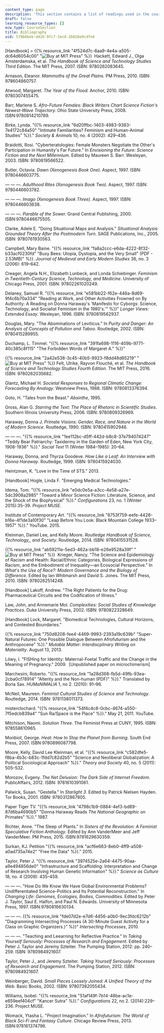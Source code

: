 ```yaml
---
content_type: page
description: 'This section contains a list of readings used in the course. '
draft: false
learning_resource_types: []
ocw_type: CourseSection
title: Bibliography
uid: 578b6beb-d426-9fc7-3ecd-2b028e9cdfe4
---
```

\[Handbook\] = {{% resource_link "4f524d7c-6aa9-4e4a-a505-dc64d6054c00" "![Buy at MIT Press](/images/mp_logo.gif)" %}}  Hackett, Edward J., Olga Amsterdamska, et al. *The Handbook of Science and Technology Studies Third Edition.* The MIT Press, 2007. ISBN: 9780262083645. 

Arnason, Eleanor. *Mammoths of the Great Plains.* PM Press, 2010. ISBN: 978604860757.

Atwood, Margaret. *The Year of the Flood.* Anchor, 2010. ISBN: 9780307455475.

Barr, Marlene S. *Afro-Future Females: Black Writers Chart Science Fiction's Newest-Wave Trajectory.* Ohio State University Press, 2008. ISBN:9780814210789.

Birke, Lynda. "{{% resource_link "6d20ffbc-1403-4983-9383-7e4172c84a50" "Intimate Familiarities? Feminism and Human-Animal Studies" %}}." *Society & Animals* 10, no. 4 (2002): 429–436. 

Braidotti, Rosi. "Cyberteratologies: Female Monsters Negotiate the Other's Participation in Humanity's Far Future." In *Envisioning the Future: Science Fiction and the Next Millennium.* Edited by Maureen S. Barr. Wesleyan, 2003. ISBN: 9780819566522. 

Butler, Octavia. *Dawn (Xenogenesis Book One).* Aspect, 1997. ISBN: 9780446603775.

— — —. *Adulthood Rites (Xenogenesis Book Two).* Aspect, 1997. ISBN: 9780446603782. 

— — —. *Imago* *(Xenogenesis Book Three).* Aspect, 1997. ISBN: 9780446603638.

— — —. *Parable of the Sower.* Grand Central Publishing, 2000. ISBN:9780446675505.

Clarke, Adele E. "Doing Situational Maps and Analysis." *Situational Analysis: Grounded Theory After the Postmodern Turn*. SAGE Publications, Inc., 2005. ISBN: 9780761930563.

Campbell, Mary Baine. "{{% resource_link "fa8a2ccc-e6da-4222-8f32-b33acf0230fd" "Busy Bees: Utopia, Dystopia, and the Very Small\" (PDF - 2.53MB)" %}}. *Journal of Medieval and Early Modern Studies* 36, no. 3 (2006): 619–642. 

Creager, Angela N.H., Elizabeth Lunbeck, and Londa Schiebinger. *Feminism in Twentieth-Century Science, Technology, and Medicine*. University of Chicago Press, 2001. ISBN: 97802261020249. 

Delaney, Samuel R. "{{% resource_link "e581bb22-f62e-446a-8d69-9f4c6b70a334" "Reading at Work, and Other Activities Frowned on By Authority: A Reading on Donna Haraway's 'Manifesto for Cyborgs: Science, Technology, and Socialist Feminism in the 1980's.'" %}}" *Longer Views: Extended Essay*. Wesleyan, 1996. ISBN: 9780819562937.

Douglas, Mary. "The Abominations of Leviticus." In *Purity and Danger: An Analysis of Concepts of Pollution and Taboo*. Routledge, 2002. ISBN: 9780415289955. 

Duchamp, L. Timmel. "{{% resource_link "391fa698-1116-409b-9771-40c385c8f115" "The Forbidden Words of Margaret A." %}}" 

{{% resource_link "2a42e538-3c45-40b5-8923-f8dd48d85219" "![Buy at MIT Press](/images/mp_logo.gif)" %}} Felt, Ulrike, Rayvon Flouché, et al. *The Handbook of Science and Technology Studies Fourth Edition*. The MIT Press, 2016. ISBN: 9780262035682.

Glantz, Michael H. *Societal Responses to Regional Climatic Change: Forecasting By Analogy.* Westview Press, 1988. ISBN: 9780813376394.

Goto, H. "Tales from the Beast." *Absinthe*, 1995. 

Gross, Alan G. *Starring the Text: The Place of Rhetoric in Scientific Studies*. Southern Illinois University Press, 2006. ISBN: 9780809326969. 

Haraway, Donna J. *Primate Visions: Gender, Race, and Nature in the World of Modern Science*. Routledge, 1990. ISBN: 9780415902946.

— — —. "{{% resource_link "1ee112bc-d5ff-442d-b8c8-37e794074247" "Teddy Bear Patriarchy: Taxidermy in the Garden of Eden, New York City, 1908-1936" %}}." *Social Text* 11 (Winter 1984–1985): 20–64. 

Haraway, Donna, and Thyrza Goodeve. *How Like a Leaf: An Interview with Donna Haraway*. Routledge, 1999. ISBN: 9780415924030.

Heintzman, K. "Love in the Time of STS." 2013. 

\[Handbook\] Hogle, Linda F. "Emerging Medical Technologies." 

Idema, Tom. "{{% resource_link "e0dc0e5a-a3cc-4e58-a27e-5dc3908a2985" "Toward a Minor Science Fiction: Literature, Science, and the Shock of the Biophysical" %}}." *Configurations* 23, no. 1 (Winter 2015):35–39. *Project MUSE*. 

Institute of Contemporary Art. "{{% resource_link "8753f759-eefe-4428-b16e-4f1de3a10f30" "Leap Before You Look: Black Mountain College 1933–1957" %}}." YouTube. 2015.

Kleinman, Daniel Lee, and Kelly Moore. *Routledge Handbook of Science, Technology,, and Society*. Routledge, 2014. ISBN: 9780415531528. 

{{% resource_link "ab59211e-5ed3-462a-bb18-e26e9528a39f" "![Buy at MIT Press](/images/mp_logo.gif)" %}}  Krieger, Nancy. "The Science and Epidemiology of Racism and Health: Racial/Ethnic Categories, Biological Expressions of Racism, and the Embodiment of Inequality—an Ecosocial Perspective." In *What's the Use of Race?: Modern Governance and the Biology of Difference*. Edited by Ian Whitmarsh and David S. Jones. The MIT Press, 2010. ISBN: 9780262514248.

\[Handbook\] Lakoff, Andrew. "The Right Patients for the Drug: Pharmaceutical Circuits and the Codification of Illness." 

Law, John, and Annemarie Mol. *Complexities: Social Studies of Knowledge Practices*. Duke University Press, 2002. ISBN: 9780822328649. 

\[Handbook\] Lock, Margaret. "Biomedical Technologies, Cultural Horizons, and Contested Boundaries."

{{% resource_link "750d8208-fee4-4469-9993-2393a19c639b" "Super-Natural Futures: One Possible Dialogue Between Afrofuturism and the Anthropocene" %}}." *Mutable Matter: Interdiscplinary Writing on Materiality*. August 13, 2013. 

Löwy, I. "FISHing for Identity: Maternal-Foetal Traffic and the Change in the Meaning of Pregnancy." 2009.  \[Unpublished paper on microchimerism\]

Marchesini, Roberto. "{{% resource_link "1a28d368-fb5d-49fb-93ea-2cba0cf78914" "Alterity and the Non-human (PDF)" %}}." Translated by Boria Sax. *HUMaNIMALIA* 1, no 2. (2010): 91–96. 

McNeil, Maureen. *Feminist Cultural Studies of Science and Technology*. Routledge, 2014. ISBN: 9781138011373. 

misterclochard. "{{% resource_link "54f4c4c8-0cbc-4674-a550-7f5edcb839a4" "Sun Ra/Space is the Place" %}}." May 21, 2011. YouTube. 

Mitchison, Naomi. *Solution Three*. The Feminist Press at CUNY, 1995. ISBN: 978558610965. 

Monbiot, George. *Heat: How to Stop the Planet from Burning.* South End Press, 2007. ISBN:9780896087798.

Moore, Kelly, David Lee Kleinman, et al. "{{% resource_link "c582dfe5-f8ba-4b3c-b83c-1fdd7c82d2b5" "Science and Neoliberal Globalization: A Political Sociological Approach" %}}." *Theory and Society* 40, no. 5 (2011): 505–532.

Morozov, Evgeny. *The Net Delusion: The Dark Side of Internet Freedom*. PublicAffairs, 2012. ISBN: 9781610391061. 

Palwick, Susan. "Gestella." In *Starlight 3*. Edited by Patrick Nielsen Hayden. Tor Books, 2001. ISBN: 9780312867805.

Paper Tiger TV. "{{% resource_link "4798c1b9-0884-4ef3-bd89-87d6ba4690b5" "Donna Haraway Reads *The National Geographic* on Primates" %}}." 1987. 

Richter, Anne. "The Sleep of Plants." In *Sisters of the Revolution: A Feminist Speculative Fiction Anthology*. Edited by Ann VanderMeer and Jeff VanderMeer. PM Press, 2015. ISBN:9781629630359.

Surkan, KJ. Petition "{{% resource_link "acf6e663-8eb0-4ff9-a508-a0ad735a74e2" "Free the Data" %}}." 2015. 

Taylor, Peter J. "{{% resource_link "3974525e-2a64-4475-90aa-a9e494856de0" "Infrastructure and Scaffolding: Interpretation and Change of Research Involving Human Genetic Information" %}}." *Science as Culture* 18, no. 4 (2009): 435–459. 

— — —. "How Do We Know We Have Global Environmental Problems? Undifferentiated Science-Politics and Its Potential Reconstruction." In *Changing Life: Genomes, Ecologies, Bodies, Commodities*. Edited by Peter J. Taylor, Saul E. Halfon, and Paul N. Edwards. University of Minnesota Press, 1997. ISBN:9780816630134.

— — —. {{% resource_link "fde07d2e-e7d6-4456-a0b0-9ec3fdc6212b" "Diagramming Intersecting Processes (A 30-Minute Guest Activity for a Class on Graphic Organizers.)" %}}" *Intersecting Processes*, 2010. 

— — —. "Teaching and Leearning for Reflective Practice." In *Taking Yourself Seriously: Processes of Research and Engagement*. Edited by Peter J. Taylor and Jeremy Szteiter. The Pumping Station, 2012: pp. 240–259. ISBN: 9780984921607.  

Taylor, Peter J., and Jeremy Szteiter. *Taking Yourself Seriously: Processes of Research and Engagement*. The Pumping Station, 2012. ISBN: 9780984921607.

Weinberger, David. *Small Pieces Loosely Joined: A Unified Theory of the Web*. Basic Books, 2002. ISBN: 97807382055434.

Williams, Isobel. "{{% resource_link "51af149f-7b14-48be-ac1e-e659eef404cf" "Kancer Sutra" %}}." *Configurations* 22, no 2. (2014):229–236. Project MUSE. 

Womack, Ytasha L. "Project Imagination." In *Afrofuturism: The World of Black Sci-Fi and Fantasy Culture*. Chicago Review Press, 2013. ISBN:978161374796.
